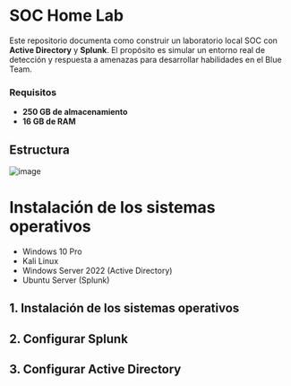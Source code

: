 # SOC Home Lab

Este repositorio documenta como construir un laboratorio local SOC con **Active Directory** y **Splunk**. El propósito es simular un entorno real de detección y respuesta a amenazas para desarrollar habilidades en el Blue Team.

### Requisitos

- **250 GB de almacenamiento**
- **16 GB de RAM**

## Estructura

![image](https://github.com/user-attachments/assets/9692ddb5-286a-4651-a07b-75f64897b33a)

# Instalación de los sistemas operativos
- Windows 10 Pro
- Kali Linux
- Windows Server 2022 (Active Directory)
- Ubuntu Server (Splunk)

## 1. Instalación de los sistemas operativos

## 2. Configurar Splunk

## 3. Configurar Active Directory

